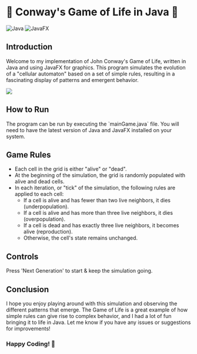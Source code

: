 <h1> 🦠 Conway's Game of Life in Java 🧬 </h1>
<p>
  <img src="https://img.shields.io/badge/language-Java-orange.svg" alt="Java">
  <img src="https://img.shields.io/badge/GUI-JavaFX-blue.svg" alt="JavaFX">
</p>
<h2> Introduction </h2>
<p>Welcome to my implementation of John Conway's Game of Life, written in Java and using JavaFX for graphics. This program simulates the evolution of a "cellular automaton" based on a set of simple rules, resulting in a fascinating display of patterns and emergent behavior.</p>

![](https://media.giphy.com/media/XqJcWCegqjFAcOZQ57/giphy.gif)

<h2> How to Run </h2>
<p>The program can be run by executing the `mainGame.java` file. You will need to have the latest version of Java and JavaFX installed on your system.</p>

<h2> Game Rules </h2>
<ul>
<li>Each cell in the grid is either "alive" or "dead".</li>
<li>At the beginning of the simulation, the grid is randomly populated with alive and dead cells.</li>
<li>In each iteration, or "tick" of the simulation, the following rules are applied to each cell:
<ul>
  <li>If a cell is alive and has fewer than two live neighbors, it dies (underpopulation).</li>
  <li>If a cell is alive and has more than three live neighbors, it dies (overpopulation).</li>
  <li>If a cell is dead and has exactly three live neighbors, it becomes alive (reproduction).</li>
  <li>Otherwise, the cell's state remains unchanged.</li>
  </ul>
</li>
</ul>

<h2>Controls</h2>
Press 'Next Generation' to start & keep the simulation going.</li>


<h2>Conclusion</h2>
<p>I hope you enjoy playing around with this simulation and observing the different patterns that emerge. The Game of Life is a great example of how simple rules can give rise to complex behavior, and I had a lot of fun bringing it to life in Java. Let me know if you have any issues or suggestions for improvements!</p>
<h3>Happy Coding! 🚀</h3>





















